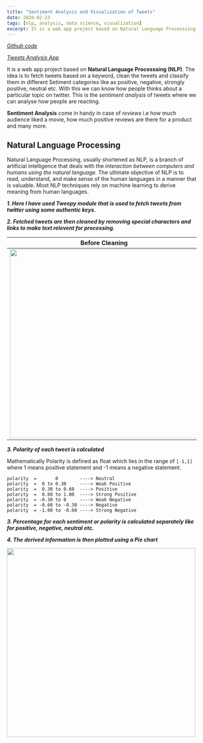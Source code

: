 ```yaml
---
title: "Sentiment Analysis and Visualization of Tweets"
date: 2020-02-23
tags: [nlp, analysis, data science, visualization] 
excerpt: It is a web app project based on Natural Language Processsing (NLP). The idea is to fetch tweets based on a keyword, clean the tweets and classify them in different Setiment categories like as positive, negative, strongly positive, neutral etc.
---
```

*[Github code](https://github.com/koshalnirwan/tweets-analysis)*

*[Tweets Analysis App](https://tweets--analysis.herokuapp.com/)*

It is a web app project based on **Natural Language Processsing (NLP)**. The idea is to fetch tweets based on a keyword, clean the tweets and classify them in different Setiment categories like as positive, negative, strongly positive, neutral etc. With this we can know how people thinks about a particular topic on twitter. This is the *sentiment analysis* of tweets where we can analyse how people are reacting.

**Sentiment Analysis** come in handy in case of *reviews* i.e how much audience liked a movie, how much positive reviews are there for a product and many more.

## Natural Language Processing
Natural Language Processing, usually shortened as NLP, is a branch of artificial intelligence that deals with the *interaction between computers and humans using the natural language.*
The ultimate objective of NLP is to read, understand, and make sense of the human languages in a manner that is valuable.
Most NLP techniques rely on machine learning to derive meaning from human languages.

***1. Here I have used Tweepy module that is used to fetch tweets from twitter using some authentic keys.***

***2. Fetched tweets are then cleaned by removing special characters and links to make text relevent for processing.***



Before Cleaning                                                           |  After Cleaning
:------------------------------------------------------------------------:|:-------------------------:
[<img src="screenshots/dirty.JPG" width="500"/>](screenshots/dirty.JPG)   |  [<img src="screenshots/cleaned.JPG" width="500"/>](screenshots/cleaned.JPG)

***3. Polarity of each tweet is calculated***

Mathematically Polarity is defined as float which lies in the range of ```[-1,1]``` where 1 means positive statement and -1 means a negative statement.
```
polarity  =       0        ----> Neutral
polarity  =  0 to 0.30     ----> Weak Positive
polarity  =  0.30 to 0.60  ----> Positive
polarity  =  0.60 to 1.00  ----> Strong Positive
polarity  = -0.30 to 0     ----> Weak Negative
polarity  = -0.60 to -0.30 ----> Negative
polarity  = -1.00 to -0.60 ----> Strong Negative
```

***3. Percentage for each sentiment or polarity is calculated separately like for positive, negative, neutral etc.***


***4. The derived information is then plotted using a Pie chart***

[<img src="screenshots/pie.JPG" width="500"/>](screenshots/pie.JPG)
